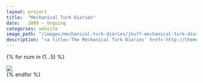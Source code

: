 ```yaml
---
layout: project
title:  "Mechanical Turk Diaries"
date:   2009 — Ongoing
categories: website 
image_path: "/images/mechanical-turk-diaries/jhuff-mechanical-turk-diaries-"
description: "<a title='The Mechanical Turk Diaries' href='http://themechanicalturkdiaries.com/'>Stories from Amazon's Anonymous Workforce</a>. Are crowdsourcing platforms like Amazon's Mechanical Turk as bleak as the company's shipping warehouses? Read my essay for The New Inquiry, <a title='Serf Boards' href='http://thenewinquiry.com/essays/serf-boards/'>Serf Boards</a>, to find out more about this project."
---
```


{% for num in (1...5) %}
<div>
    <img class="mb3" src="{{ page.image_path }}{{ num }}.jpg" srcset="{{ page.image_path }}{{ num }}.jpg 1x, {{ page.image_path }}{{ num }}-2x.jpg 2x"/>
</div>
{% endfor %}
